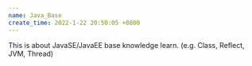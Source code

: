 ```yaml
---
name: Java_Base
create_time: 2022-1-22 20:50:05 +0800
---
```


This is about JavaSE/JavaEE base knowledge learn. (e.g. Class, Reflect, JVM, Thread)
